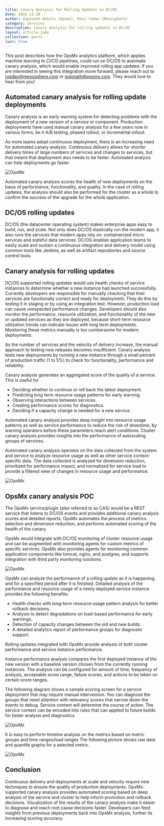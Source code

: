 ```yaml
---
title: Canary Analysis for Rolling Updates in DC/OS
date: 2016-11-28
author: Gopinath Rebala (Opsmx), Ravi Yadav (Mesosphere)
category: services
description: Canary analysis for rolling updates in DC/OS
layout: article.jade
collection: posts
lunr: true
---
```



This post describes how the OpsMx analytics platform, which applies machine learning to CI/CD pipelines, could run on DC/OS to automate canary analysis, which would enable improved rolling app updates. If you are interested in seeing this integration move forward, please reach out to ryadav@mesosphere.com or gopinath@opsmx.com. They would love to hear from you!


## Automated canary analysis for rolling update deployments


Canary analysis is an early warning system for detecting problems with the deployment of a new version of a service or component. Production deployments have used manual canary analysis for a few years now in various forms, be it A/B testing, phased rollout, or incremental rollout.


As more teams adopt continuous deployment, there is an increasing need for automated canary analysis.  Continuous delivery allows for shorter delivery times of large numbers of services and changes to services, but that means that deployment also needs to be faster. Automated analysis can help deployments go faster.


<img src="/assets/images/blog/2016-11-10_opsmx_1.png" alt="OpsMx"/>


Automated canary analysis scores the health of new deployments on the basis of performance, functionality, and quality. In the case of rolling updates, the analysis should also be performed for the cluster as a whole  to confirm the success of the upgrade for the whole application.


## DC/OS rolling updates


DC/OS (the datacenter operating system) makes enterprise apps easy to build, run, and scale. Not only does DC/OS elastically run the modern app, it also runs the services that modern apps rely on: containerized micro services and stateful data services. DC/OS enables application teams to easily scale and sustain a continuous integration and delivery model using common tools like Jenkins, as well as artifact repositories and source control tools.


## Canary analysis for rolling updates


DC/OS supported rolling updates would use health checks of service instances to determine whether a new instance had launched successfully. Currently developers are responsible for manually checking that their services are functionally correct and ready for deployment. They  do this by testing it in staging or by using an integration test. However, production load can cause unexpected performance changes. Developers should also monitor the performance, resource utilization, and functionality of the new or updated services as they are deployed, because short-term resource utilization trends can indicate issues with long term deployments.  Monitoring these metrics manually is too cumbersome for modern deployments.


As the number of services and the velocity of delivery increase, the manual approach to testing new releases becomes insufficient. Canary analysis tests new deployments by running a new instance through a small percent of production traffic (1 to 5%) to  check for functionality, performance and reliability.


Canary analysis generates an aggregated score of the quality of a service. This is useful for


- Deciding whether to continue or roll back the latest deployment.
- Predicting long term resource usage patterns for early warning.
- Observing interactions between services.
- Creating performance scores for diagnostics.
- Deciding if a capacity change is needed for a new service.


Automated canary analysis provides deep insight into resource usage patterns as well as service performance to reduce the risk of downtime, by warning operators before these parameters reach alert conditions. Cluster canary analysis provides insights into the performance of autoscaling groups of services.


Automated canary analysis operates on the data collected from the system and service to analyze resource usage as well as other service context-specific data. The data collected is analyzed for dimension reduction, prioritized for performance impact, and normalized for service load to provide a filtered view of changes in resource usage and performance.


<img src="/assets/images/blog/2016-11-10_opsmx_3.png" alt="OpxMx"/>


## OpsMx canary analysis POC


The OpsMx service/plugin (also referred to as CAS) would be a REST service that listens to DC/OS events and provides additional canary analysis scores and detailed reports. OpsMx automates the process of metrics selection and dimension reduction, and performs automated scoring of the health of the canary.  


OpsMx would integrate with DC/OS monitoring of cluster resource usage and can be augmented with monitoring agents for custom metrics of specific services. OpsMx also provides agents for monitoring common application components like tomcat, nginx, and postgres, and supports integration with third party monitoring solutions.


<img src="/assets/images/blog/2016-11-10_opsmx_2.png" alt="OpsMx"/>


OpsMx can analyze the performance of a rolling update as it is happening, and for a specified period after it is finished. Detailed analysis of the performance and resource usage of a newly deployed service instance provides the following benefits:


- Health checks with long-term resource usage pattern analysis for better rollback decisions.
- Analysis to detect degradations on load-based performance for early warnings.
- Detection of capacity changes between the old and new builds.
- A detailed analytics report of performance groups for diagnostic support.


Rolling updates integrated with OpsMx provide analysis of both cluster performance and service instance performance.


Instance performance analysis compares the first deployed instance of the new version with a baseline version chosen from the currently running instances. The analysis can be configured for amount of time, frequency of analysis, acceptable score range, failure scores, and actions to be taken on certain score ranges.


The following diagram shows a sample scoring screen for a service deployment that may require manual intervention. You can diagnose the groups that need attention with relevancy scores that narrow down the events to debug. Service context will determine the course of action. The service context can be encoded into rules that can applied to future builds for faster analysis and diagnostics.


<img src="/assets/images/blog/2016-11-10_opsmx_4.png" alt="OpsMx"/>


It is easy to perform timeline analysis on the metrics based on metric groups and time ranges/load ranges The following picture shows raw data and quantile graphs for a selected metric.


<img src="/assets/images/blog/2016-11-10_opsmx_5.png" alt="OpsMx"/>


## Conclusion


Continuous delivery and deployments at scale and velocity require new techniques to ensure the quality of production deployments. OpsMx-supported canary analysis provides automated scoring based on deep analysis of the service and cluster to help inform promotion and rollback decisions. Visualization of the results of the canary analysis make it easier to diagnose and reach root cause decisions faster. Developers can feed insights from previous deployments back into OpsMx analysis, further its increasing scoring accuracy.
